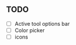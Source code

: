 ## TODO

- [ ] Active tool options bar
- [ ] Color picker
- [ ] icons

<!--
- [ ] 
- [ ] 
- [ ] 
- [ ] 
-->

